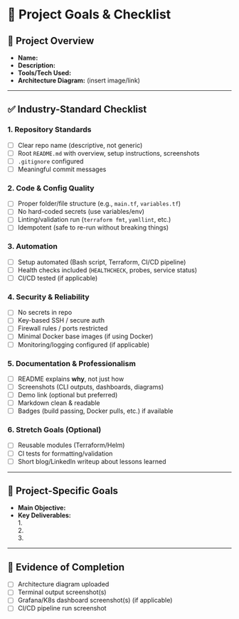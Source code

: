 # 📝 Project Goals & Checklist

## 📌 Project Overview
- **Name:**  
- **Description:**  
- **Tools/Tech Used:**  
- **Architecture Diagram:** (insert image/link)

---

## ✅ Industry-Standard Checklist

### 1. Repository Standards
- [ ] Clear repo name (descriptive, not generic)  
- [ ] Root `README.md` with overview, setup instructions, screenshots  
- [ ] `.gitignore` configured  
- [ ] Meaningful commit messages  

### 2. Code & Config Quality
- [ ] Proper folder/file structure (e.g., `main.tf`, `variables.tf`)  
- [ ] No hard-coded secrets (use variables/env)  
- [ ] Linting/validation run (`terraform fmt`, `yamllint`, etc.)  
- [ ] Idempotent (safe to re-run without breaking things)  

### 3. Automation
- [ ] Setup automated (Bash script, Terraform, CI/CD pipeline)  
- [ ] Health checks included (`HEALTHCHECK`, probes, service status)  
- [ ] CI/CD tested (if applicable)  

### 4. Security & Reliability
- [ ] No secrets in repo  
- [ ] Key-based SSH / secure auth  
- [ ] Firewall rules / ports restricted  
- [ ] Minimal Docker base images (if using Docker)  
- [ ] Monitoring/logging configured (if applicable)  

### 5. Documentation & Professionalism
- [ ] README explains **why**, not just how  
- [ ] Screenshots (CLI outputs, dashboards, diagrams)  
- [ ] Demo link (optional but preferred)  
- [ ] Markdown clean & readable  
- [ ] Badges (build passing, Docker pulls, etc.) if available  

### 6. Stretch Goals (Optional)
- [ ] Reusable modules (Terraform/Helm)  
- [ ] CI tests for formatting/validation  
- [ ] Short blog/LinkedIn writeup about lessons learned  

---

## 🎯 Project-Specific Goals
- **Main Objective:**  
- **Key Deliverables:**  
  1.  
  2.  
  3.  

---

## 📸 Evidence of Completion
- [ ] Architecture diagram uploaded  
- [ ] Terminal output screenshot(s)  
- [ ] Grafana/K8s dashboard screenshot(s) (if applicable)  
- [ ] CI/CD pipeline run screenshot  
